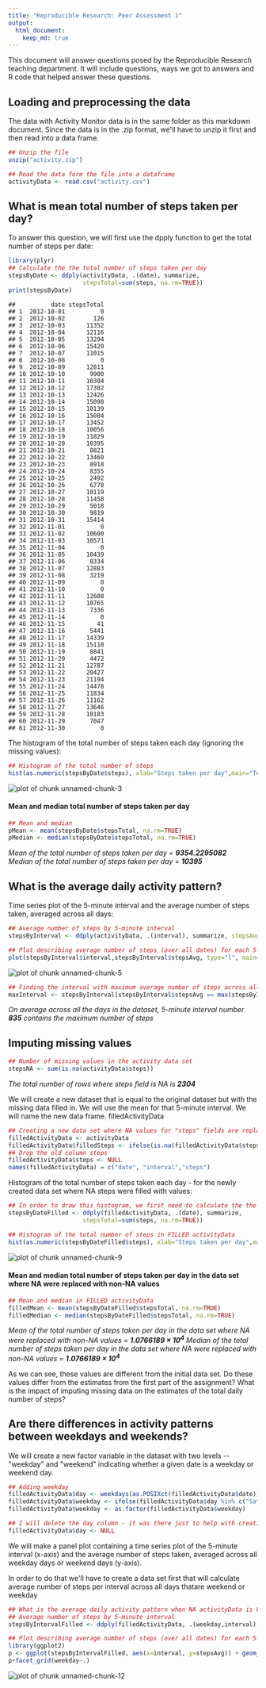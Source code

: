 ```yaml
---
title: "Reproducible Research: Peer Assessment 1"
output: 
  html_document:
    keep_md: true
---
```


This document will answer questions posed by the Reproducible Research teaching department. It will include questions, ways we got to answers and R code that helped answer these questions.

## Loading and preprocessing the data
The data with Activity Monitor data is in the same folder as this markdown document.
Since the data is in the .zip format, we'll have to unzip it first and then read into a data frame.


```r
## Unzip the file
unzip("activity.zip")

## Read the data form the file into a dataframe
activityData <- read.csv("activity.csv")
```

## What is mean total number of steps taken per day?
To answer this question, we will first use the dpply function to get the total number of steps per date:


```r
library(plyr)
## Calculate the the total number of steps taken per day
stepsByDate <- ddply(activityData, .(date), summarize, 
                     stepsTotal=sum(steps, na.rm=TRUE))
print(stepsByDate)
```

```
##          date stepsTotal
## 1  2012-10-01          0
## 2  2012-10-02        126
## 3  2012-10-03      11352
## 4  2012-10-04      12116
## 5  2012-10-05      13294
## 6  2012-10-06      15420
## 7  2012-10-07      11015
## 8  2012-10-08          0
## 9  2012-10-09      12811
## 10 2012-10-10       9900
## 11 2012-10-11      10304
## 12 2012-10-12      17382
## 13 2012-10-13      12426
## 14 2012-10-14      15098
## 15 2012-10-15      10139
## 16 2012-10-16      15084
## 17 2012-10-17      13452
## 18 2012-10-18      10056
## 19 2012-10-19      11829
## 20 2012-10-20      10395
## 21 2012-10-21       8821
## 22 2012-10-22      13460
## 23 2012-10-23       8918
## 24 2012-10-24       8355
## 25 2012-10-25       2492
## 26 2012-10-26       6778
## 27 2012-10-27      10119
## 28 2012-10-28      11458
## 29 2012-10-29       5018
## 30 2012-10-30       9819
## 31 2012-10-31      15414
## 32 2012-11-01          0
## 33 2012-11-02      10600
## 34 2012-11-03      10571
## 35 2012-11-04          0
## 36 2012-11-05      10439
## 37 2012-11-06       8334
## 38 2012-11-07      12883
## 39 2012-11-08       3219
## 40 2012-11-09          0
## 41 2012-11-10          0
## 42 2012-11-11      12608
## 43 2012-11-12      10765
## 44 2012-11-13       7336
## 45 2012-11-14          0
## 46 2012-11-15         41
## 47 2012-11-16       5441
## 48 2012-11-17      14339
## 49 2012-11-18      15110
## 50 2012-11-19       8841
## 51 2012-11-20       4472
## 52 2012-11-21      12787
## 53 2012-11-22      20427
## 54 2012-11-23      21194
## 55 2012-11-24      14478
## 56 2012-11-25      11834
## 57 2012-11-26      11162
## 58 2012-11-27      13646
## 59 2012-11-28      10183
## 60 2012-11-29       7047
## 61 2012-11-30          0
```
The histogram of the total number of steps taken each day (ignoring the missing values):

```r
## Histogram of the total number of steps
hist(as.numeric(stepsByDate$steps), xlab="Steps taken per day",main="Total number of steps taken each day", col="red")
```

![plot of chunk unnamed-chunk-3](figure/unnamed-chunk-3-1.png) 

#### Mean and median total number of steps taken per day


```r
## Mean and median
pMean <- mean(stepsByDate$stepsTotal, na.rm=TRUE)
pMedian <- median(stepsByDate$stepsTotal, na.rm=TRUE)
```

*Mean of the total number of steps taken per day = **9354.2295082***  
*Median of the total number of steps taken per day = **10395***  

## What is the average daily activity pattern?
Time series plot of the 5-minute interval and the average number of steps taken, averaged across all days:

```r
## Average number of steps by 5-minute interval
stepsByInterval <- ddply(activityData, .(interval), summarize, stepsAvg=mean(steps, na.rm=TRUE))

## Plot describing average number of steps (over all dates) for each 5-minute time interval
plot(stepsByInterval$interval,stepsByInterval$stepsAvg, type="l", main="Avg number of steps taken (averaged across all days) within each 5-minute interval")
```

![plot of chunk unnamed-chunk-5](figure/unnamed-chunk-5-1.png) 


```r
## Finding the interval with maximum average number of steps across all days
maxInterval <- stepsByInterval[stepsByInterval$stepsAvg == max(stepsByInterval$stepsAvg),]$interval
```
*On average across all the days in the dataset, 5-minute interval number **835** contains the maximum number of steps*

## Imputing missing values

```r
## Number of missing values in the activity data set
stepsNA <- sum(is.na(activityData$steps))
```
*The total number of rows where steps field is NA is **2304***

We will create a new dataset that is equal to the original dataset but with the missing data filled in.
We will use the mean for that 5-minute interval.
We will name the new data frame. filledActivityData

```r
## Creating a new data set where NA values for "steps" fields are replaced with ## the average value of steps in that given data interval
filledActivityData <- activityData
filledActivityData$filledSteps <- ifelse(is.na(filledActivityData$steps),stepsByInterval$stepsAvg[stepsByInterval$interval %in% filledActivityData$interval],filledActivityData$steps)
## Drop the old column steps
filledActivityData$steps <- NULL
names(filledActivityData) = c("date", "interval","steps")
```

Histogram of the total number of steps taken each day  - for the newly created data set where NA steps were filled with values:


```r
## In order to draw this histogram, we first need to calculate the the total number of steps taken per day in FILLED activityData
stepsByDateFilled <- ddply(filledActivityData, .(date), summarize, 
                     stepsTotal=sum(steps, na.rm=TRUE))

## Histogram of the total number of steps in FILLED activityData
hist(as.numeric(stepsByDateFilled$steps), xlab="Steps taken per day",main="Total number of steps taken each day - NAs replaced", col="red")
```

![plot of chunk unnamed-chunk-9](figure/unnamed-chunk-9-1.png) 

#### Mean and median total number of steps taken per day in the data set where NA  were replaced with non-NA values


```r
## Mean and median in FILLED activityData
filledMean <- mean(stepsByDateFilled$stepsTotal, na.rm=TRUE)
filledMedian <- median(stepsByDateFilled$stepsTotal, na.rm=TRUE)
```

*Mean of the total number of steps taken per day in the data set where NA  were replaced with non-NA values  = **1.0766189 &times; 10<sup>4</sup>***
*Median of the total number of steps taken per day in the data set where NA  were replaced with non-NA values = **1.0766189 &times; 10<sup>4</sup>*** 

As we can see, these values are different from the initial data set. 
Do these values differ from the estimates from the first part of the assignment? What is the impact of imputing missing data on the estimates of the total daily number of steps?

## Are there differences in activity patterns between weekdays and weekends?

We will create a new factor variable in the dataset with two levels -- "weekday" and "weekend" indicating whether a given date is a weekday or weekend day.


```r
## Adding weekday
filledActivityData$day <- weekdays(as.POSIXct(filledActivityData$date))
filledActivityData$weekday <- ifelse(filledActivityData$day %in% c("Saturday", "Sunday"), "weekend","weekday")
filledActivityData$weekday <- as.factor(filledActivityData$weekday)

## I will delete the day column - it was there just to help with creation of the ## "weekday" column
filledActivityData$day <- NULL
```

We will make a panel plot containing a time series plot of the 5-minute interval (x-axis) and the average number of steps taken, averaged across all weekday days or weekend days (y-axis). 

In order to do that we'll have to create a data set first that will calculate average number of steps per interval across all days thatare weekend or weekday


```r
## What is the average daily activity pattern when NA activityData is FILLED?
## Average number of steps by 5-minute interval
stepsByIntervalFilled <- ddply(filledActivityData, .(weekday,interval), summarize, stepsAvg=mean(steps, na.rm=TRUE))

## Plot describing average number of steps (over all dates) for each 5-minute ## time interval
library(ggplot2)
p <- ggplot(stepsByIntervalFilled, aes(x=interval, y=stepsAvg)) + geom_line()
p+facet_grid(weekday~.)
```

![plot of chunk unnamed-chunk-12](figure/unnamed-chunk-12-1.png) 

